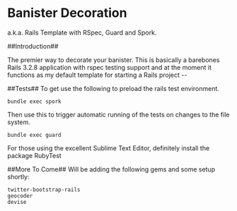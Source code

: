Banister Decoration
===================
a.k.a. Rails Template with RSpec, Guard and Spork.


##Introduction##

The premier way to decorate your banister.  This is basically a barebones Rails 3.2.8 application with rspec testing support and at the moment it functions as my default template for starting a Rails project --

##Tests##
To get use the following to preload the rails test environment.

    bundle exec spork

Then use this to trigger automatic running of the tests on changes to the file system.

    bundle exec guard

For those using the excellent Sublime Text Editor, definitely install the package RubyTest 

##More To Come##
Will be adding the following gems and some setup shortly:
    
    twitter-bootstrap-rails
    geocoder
    devise

